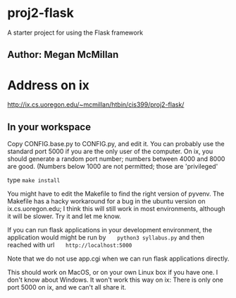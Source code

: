 # proj2-flask
A starter project for using the Flask framework

## Author: Megan McMillan

# Address on ix

http://ix.cs.uoregon.edu/~mcmillan/htbin/cis399/proj2-flask/

## In your workspace

Copy CONFIG.base.py to CONFIG.py, and edit it. You can probably use
the standard port 5000 if you are the only user of the computer.
On ix, you should generate a random port number; numbers between
4000 and 8000 are good.  (Numbers below 1000 are not permitted;
those are 'privileged'

type `make install`

You might have to edit the Makefile to find the right version of
pyvenv.  The Makefile has a hacky workaround for a bug in the ubuntu
version on ix.cs.uoregon.edu; I think this will still work in most
environments, although it will be slower.  Try it and let me know.

If you can run flask applications in your development environment, the
application would might be run by
`   python3 syllabus.py`
and then reached with url
`   http://localhost:5000`

Note that we do not use app.cgi when we can run flask applications
directly.

This should work on MacOS, or on your own Linux box if you have one. I
don't know about Windows.  It won't work this way on ix:
There is only one port 5000 on ix, and we can't
all share it.
